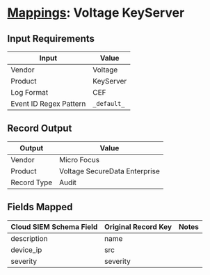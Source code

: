 # [Mappings](README.md): Voltage KeyServer

## Input Requirements

|Input|Value|
|-----|-----|
|Vendor|Voltage|
|Product|KeyServer|
|Log Format|CEF|
|Event ID Regex Pattern|`_default_`|

## Record Output

|Output|Value|
|------|-----|
|Vendor|Micro Focus|
|Product|Voltage SecureData Enterprise|
|Record Type|Audit|

## Fields Mapped

|Cloud SIEM Schema Field|Original Record Key|Notes|
|-----------------------|-------------------|-----|
|description|name||
|device_ip|src||
|severity|severity||

